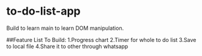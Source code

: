 # to-do-list-app
Build to learn main to learn DOM manipulation.

##Feature List To Build:
1.Progress chart
2.Timer for whole to do list
3.Save to local file
4.Share it to other through whatsapp